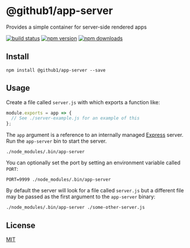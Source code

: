 # @github1/app-server

Provides a simple container for server-side rendered apps

[![build status](https://img.shields.io/travis/github1/app-server/master.svg?style=flat-square)](https://travis-ci.org/github1/app-server)
[![npm version](https://img.shields.io/npm/v/@github1/app-server.svg?style=flat-square)](https://www.npmjs.com/package/@github1/app-server)
[![npm downloads](https://img.shields.io/npm/dm/@github1/app-server.svg?style=flat-square)](https://www.npmjs.com/package/@github1/app-server)

## Install
```shell
npm install @github1/app-server --save
```

## Usage

Create a file called `server.js` with which exports a function like:

```javascript
module.exports = app => {
  // See ./server-example.js for an example of this
};
```

The `app` argument is a reference to an internally managed [Express](https://expressjs.com/) server. Run the `app-server` bin to start the server.

```shell
./node_modules/.bin/app-server
```

You can optionally set the port by setting an environment variable called `PORT`:

```shell
PORT=9999 ./node_modules/.bin/app-server
```

By default the server will look for a file called `server.js` but a different 
file may be passed as the first argument to the `app-server` binary:

```shell
./node_modules/.bin/app-server ./some-other-server.js
```

## License
[MIT](LICENSE.md)